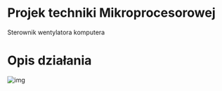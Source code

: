# Projek techniki Mikroprocesorowej 
Sterownik wentylatora komputera
# Opis działania

![img](./firmawe/Płytka2.PNG)
